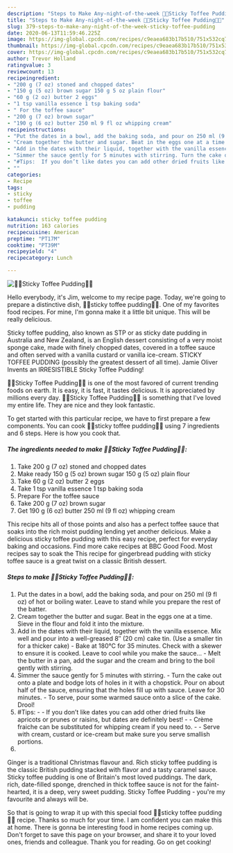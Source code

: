 ```yaml
---
description: "Steps to Make Any-night-of-the-week 🍫🍮Sticky Toffee Pudding🍮🍫"
title: "Steps to Make Any-night-of-the-week 🍫🍮Sticky Toffee Pudding🍮🍫"
slug: 379-steps-to-make-any-night-of-the-week-sticky-toffee-pudding
date: 2020-06-13T11:59:46.225Z
image: https://img-global.cpcdn.com/recipes/c9eaea683b17b510/751x532cq70/🍫🍮sticky-toffee-pudding🍮🍫-recipe-main-photo.jpg
thumbnail: https://img-global.cpcdn.com/recipes/c9eaea683b17b510/751x532cq70/🍫🍮sticky-toffee-pudding🍮🍫-recipe-main-photo.jpg
cover: https://img-global.cpcdn.com/recipes/c9eaea683b17b510/751x532cq70/🍫🍮sticky-toffee-pudding🍮🍫-recipe-main-photo.jpg
author: Trevor Holland
ratingvalue: 3
reviewcount: 13
recipeingredient:
- "200 g (7 oz) stoned and chopped dates"
- "150 g (5 oz) brown sugar 150 g 5 oz plain flour"
- "60 g (2 oz) butter 2 eggs"
- "1 tsp vanilla essence 1 tsp baking soda"
- " For the toffee sauce"
- "200 g (7 oz) brown sugar"
- "190 g (6 oz) butter 250 ml 9 fl oz whipping cream"
recipeinstructions:
- "Put the dates in a bowl, add the baking soda, and pour on 250 ml (9 fl oz) of hot or boiling water. Leave to stand while you prepare the rest of the batter."
- "Cream together the butter and sugar. Beat in the eggs one at a time. Sieve in the flour and fold it into the mixture."
- "Add in the dates with their liquid, together with the vanilla essence. Mix well and pour into a well-greased 8″ (20 cm) cake tin. (Use a smaller tin for a thicker cake) Bake at 180°C for 35 minutes. Check with a skewer to ensure it is cooked. Leave to cool while you make the sauce… Melt the butter in a pan, add the sugar and the cream and bring to the boil gently with stirring."
- "Simmer the sauce gently for 5 minutes with stirring. Turn the cake out onto a plate and bodge lots of holes in it with a chopstick. Pour on about half of the sauce, ensuring that the holes fill up with sauce. Leave for 30 minutes. To serve, pour some warmed sauce onto a slice of the cake. Drool!"
- "#Tips:  If you don’t like dates you can add other dried fruits like apricots or prunes or raisins, but dates are definitely best!  Crème fraiche can be substituted for whipping cream if you need to.  Serve with cream, custard or ice-cream but make sure you serve smallish portions."
- ""
categories:
- Recipe
tags:
- sticky
- toffee
- pudding

katakunci: sticky toffee pudding 
nutrition: 163 calories
recipecuisine: American
preptime: "PT17M"
cooktime: "PT39M"
recipeyield: "4"
recipecategory: Lunch

---
```



![🍫🍮Sticky Toffee Pudding🍮🍫](https://img-global.cpcdn.com/recipes/c9eaea683b17b510/751x532cq70/🍫🍮sticky-toffee-pudding🍮🍫-recipe-main-photo.jpg)

Hello everybody, it's Jim, welcome to my recipe page. Today, we're going to prepare a distinctive dish, 🍫🍮sticky toffee pudding🍮🍫. One of my favorites food recipes. For mine, I'm gonna make it a little bit unique. This will be really delicious.

Sticky toffee pudding, also known as STP or as sticky date pudding in Australia and New Zealand, is an English dessert consisting of a very moist sponge cake, made with finely chopped dates, covered in a toffee sauce and often served with a vanilla custard or vanilla ice-cream. STICKY TOFFEE PUDDING (possibly the greatest dessert of all time). Jamie Oliver Invents an IRRESISTIBLE Sticky Toffee Pudding!

🍫🍮Sticky Toffee Pudding🍮🍫 is one of the most favored of current trending foods on earth. It is easy, it is fast, it tastes delicious. It is appreciated by millions every day. 🍫🍮Sticky Toffee Pudding🍮🍫 is something that I've loved my entire life. They are nice and they look fantastic.


To get started with this particular recipe, we have to first prepare a few components. You can cook 🍫🍮sticky toffee pudding🍮🍫 using 7 ingredients and 6 steps. Here is how you cook that.

<!--inarticleads1-->

##### The ingredients needed to make 🍫🍮Sticky Toffee Pudding🍮🍫:

1. Take 200 g (7 oz) stoned and chopped dates
1. Make ready 150 g (5 oz) brown sugar 150 g (5 oz) plain flour
1. Take 60 g (2 oz) butter 2 eggs
1. Take 1 tsp vanilla essence 1 tsp baking soda
1. Prepare  For the toffee sauce
1. Take 200 g (7 oz) brown sugar
1. Get 190 g (6 oz) butter 250 ml (9 fl oz) whipping cream


This recipe hits all of those points and also has a perfect toffee sauce that soaks into the rich moist pudding lending yet another delicious. Make a delicious sticky toffee pudding with this easy recipe, perfect for everyday baking and occasions. Find more cake recipes at BBC Good Food. Most recipes say to soak the This recipe for gingerbread pudding with sticky toffee sauce is a great twist on a classic British dessert. 

<!--inarticleads2-->

##### Steps to make 🍫🍮Sticky Toffee Pudding🍮🍫:

1. Put the dates in a bowl, add the baking soda, and pour on 250 ml (9 fl oz) of hot or boiling water. Leave to stand while you prepare the rest of the batter.
1. Cream together the butter and sugar. Beat in the eggs one at a time. Sieve in the flour and fold it into the mixture.
1. Add in the dates with their liquid, together with the vanilla essence. Mix well and pour into a well-greased 8″ (20 cm) cake tin. (Use a smaller tin for a thicker cake) - Bake at 180°C for 35 minutes. Check with a skewer to ensure it is cooked. Leave to cool while you make the sauce… - Melt the butter in a pan, add the sugar and the cream and bring to the boil gently with stirring.
1. Simmer the sauce gently for 5 minutes with stirring. - Turn the cake out onto a plate and bodge lots of holes in it with a chopstick. Pour on about half of the sauce, ensuring that the holes fill up with sauce. Leave for 30 minutes. - To serve, pour some warmed sauce onto a slice of the cake. Drool!
1. #Tips: -  - If you don’t like dates you can add other dried fruits like apricots or prunes or raisins, but dates are definitely best! -  - Crème fraiche can be substituted for whipping cream if you need to. -  - Serve with cream, custard or ice-cream but make sure you serve smallish portions.
1. 


Ginger is a traditional Christmas flavour and. Rich sticky toffee pudding is the classic British pudding stacked with flavor and a tasty caramel sauce. Sticky toffee pudding is one of Britain&#39;s most loved puddings. The dark, rich, date-filled sponge, drenched in thick toffee sauce is not for the faint-hearted, it is a deep, very sweet pudding. Sticky Toffee Pudding - you&#39;re my favourite and always will be. 

So that is going to wrap it up with this special food 🍫🍮sticky toffee pudding🍮🍫 recipe. Thanks so much for your time. I am confident you can make this at home. There is gonna be interesting food in home recipes coming up. Don't forget to save this page on your browser, and share it to your loved ones, friends and colleague. Thank you for reading. Go on get cooking!
